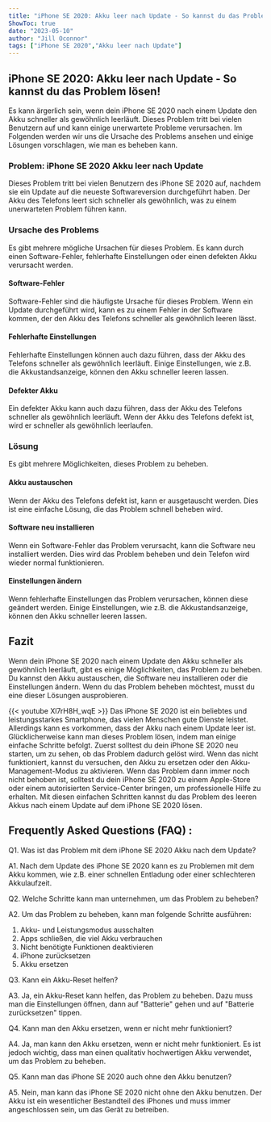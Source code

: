 ```yaml
---
title: "iPhone SE 2020: Akku leer nach Update - So kannst du das Problem lösen!"
ShowToc: true 
date: "2023-05-10"
author: "Jill Oconnor" 
tags: ["iPhone SE 2020","Akku leer nach Update"]
---
```

## iPhone SE 2020: Akku leer nach Update - So kannst du das Problem lösen! 

Es kann ärgerlich sein, wenn dein iPhone SE 2020 nach einem Update den Akku schneller als gewöhnlich leerläuft. Dieses Problem tritt bei vielen Benutzern auf und kann einige unerwartete Probleme verursachen. Im Folgenden werden wir uns die Ursache des Problems ansehen und einige Lösungen vorschlagen, wie man es beheben kann.

### Problem: iPhone SE 2020 Akku leer nach Update

Dieses Problem tritt bei vielen Benutzern des iPhone SE 2020 auf, nachdem sie ein Update auf die neueste Softwareversion durchgeführt haben. Der Akku des Telefons leert sich schneller als gewöhnlich, was zu einem unerwarteten Problem führen kann.

### Ursache des Problems

Es gibt mehrere mögliche Ursachen für dieses Problem. Es kann durch einen Software-Fehler, fehlerhafte Einstellungen oder einen defekten Akku verursacht werden.

#### Software-Fehler

Software-Fehler sind die häufigste Ursache für dieses Problem. Wenn ein Update durchgeführt wird, kann es zu einem Fehler in der Software kommen, der den Akku des Telefons schneller als gewöhnlich leeren lässt.

#### Fehlerhafte Einstellungen

Fehlerhafte Einstellungen können auch dazu führen, dass der Akku des Telefons schneller als gewöhnlich leerläuft. Einige Einstellungen, wie z.B. die Akkustandsanzeige, können den Akku schneller leeren lassen.

#### Defekter Akku

Ein defekter Akku kann auch dazu führen, dass der Akku des Telefons schneller als gewöhnlich leerläuft. Wenn der Akku des Telefons defekt ist, wird er schneller als gewöhnlich leerlaufen.

### Lösung

Es gibt mehrere Möglichkeiten, dieses Problem zu beheben.

#### Akku austauschen

Wenn der Akku des Telefons defekt ist, kann er ausgetauscht werden. Dies ist eine einfache Lösung, die das Problem schnell beheben wird.

#### Software neu installieren

Wenn ein Software-Fehler das Problem verursacht, kann die Software neu installiert werden. Dies wird das Problem beheben und dein Telefon wird wieder normal funktionieren.

#### Einstellungen ändern

Wenn fehlerhafte Einstellungen das Problem verursachen, können diese geändert werden. Einige Einstellungen, wie z.B. die Akkustandsanzeige, können den Akku schneller leeren lassen.

## Fazit

Wenn dein iPhone SE 2020 nach einem Update den Akku schneller als gewöhnlich leerläuft, gibt es einige Möglichkeiten, das Problem zu beheben. Du kannst den Akku austauschen, die Software neu installieren oder die Einstellungen ändern. Wenn du das Problem beheben möchtest, musst du eine dieser Lösungen ausprobieren.

{{< youtube Xl7rH8H_wqE >}} 
Das iPhone SE 2020 ist ein beliebtes und leistungsstarkes Smartphone, das vielen Menschen gute Dienste leistet. Allerdings kann es vorkommen, dass der Akku nach einem Update leer ist. Glücklicherweise kann man dieses Problem lösen, indem man einige einfache Schritte befolgt. Zuerst solltest du dein iPhone SE 2020 neu starten, um zu sehen, ob das Problem dadurch gelöst wird. Wenn das nicht funktioniert, kannst du versuchen, den Akku zu ersetzen oder den Akku-Management-Modus zu aktivieren. Wenn das Problem dann immer noch nicht behoben ist, solltest du dein iPhone SE 2020 zu einem Apple-Store oder einem autorisierten Service-Center bringen, um professionelle Hilfe zu erhalten. Mit diesen einfachen Schritten kannst du das Problem des leeren Akkus nach einem Update auf dem iPhone SE 2020 lösen.

## Frequently Asked Questions (FAQ) :
Q1. Was ist das Problem mit dem iPhone SE 2020 Akku nach dem Update?

A1. Nach dem Update des iPhone SE 2020 kann es zu Problemen mit dem Akku kommen, wie z.B. einer schnellen Entladung oder einer schlechteren Akkulaufzeit. 

Q2. Welche Schritte kann man unternehmen, um das Problem zu beheben?

A2. Um das Problem zu beheben, kann man folgende Schritte ausführen: 

1. Akku- und Leistungsmodus ausschalten 
2. Apps schließen, die viel Akku verbrauchen 
3. Nicht benötigte Funktionen deaktivieren 
4. iPhone zurücksetzen
5. Akku ersetzen

Q3. Kann ein Akku-Reset helfen?

A3. Ja, ein Akku-Reset kann helfen, das Problem zu beheben. Dazu muss man die Einstellungen öffnen, dann auf "Batterie" gehen und auf "Batterie zurücksetzen" tippen. 

Q4. Kann man den Akku ersetzen, wenn er nicht mehr funktioniert?

A4. Ja, man kann den Akku ersetzen, wenn er nicht mehr funktioniert. Es ist jedoch wichtig, dass man einen qualitativ hochwertigen Akku verwendet, um das Problem zu beheben.

Q5. Kann man das iPhone SE 2020 auch ohne den Akku benutzen?

A5. Nein, man kann das iPhone SE 2020 nicht ohne den Akku benutzen. Der Akku ist ein wesentlicher Bestandteil des iPhones und muss immer angeschlossen sein, um das Gerät zu betreiben.


